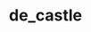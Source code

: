 ---
title: de_castle
WIP: true
tag: Game
isProject: true
hidden: true
description: A map for CS:GO
languages: [HAMMER]
thumbnail: https://via.placeholder.com/640x320.png?text=Awaiting-Image
---